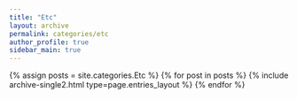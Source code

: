```yaml
---
title: "Etc"
layout: archive
permalink: categories/etc
author_profile: true
sidebar_main: true
---
```


{% assign posts = site.categories.Etc %}
{% for post in posts %} {% include archive-single2.html type=page.entries_layout %} {% endfor %}